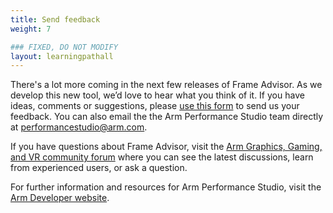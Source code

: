 ```yaml
---
title: Send feedback
weight: 7

### FIXED, DO NOT MODIFY
layout: learningpathall
---
```

 
There's a lot more coming in the next few releases of Frame Advisor. As we develop this new tool, we’d love to hear what you think of it. If you have ideas, comments or suggestions, please [use this form](https://forms.office.com/e/hwzQNc9Nu6) to send us your feedback. You can also email the the Arm Performance Studio team directly at performancestudio@arm.com.

If you have questions about Frame Advisor, visit the [Arm Graphics, Gaming, and VR community forum](https://community.arm.com/support-forums/f/graphics-gaming-and-vr-forum) where you can see the latest discussions, learn from experienced users, or ask a question.

For further information and resources for Arm Performance Studio, visit the [Arm Developer website](https://developer.arm.com/Tools%20and%20Software/Arm%20Performance%20Studio%20for%20Mobile).
